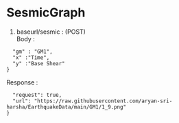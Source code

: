 # SesmicGraph
1. baseurl/sesmic : (POST)\
  Body : 
  ```{
    "gm" : "GM1",
    "x" :"Time",
    "y" :"Base Shear"
  }
  ```
  Response :
  ```{
    "request": true,
    "url": "https://raw.githubusercontent.com/aryan-sri-harsha/EarthquakeData/main/GM1/1_9.png"
}
```
